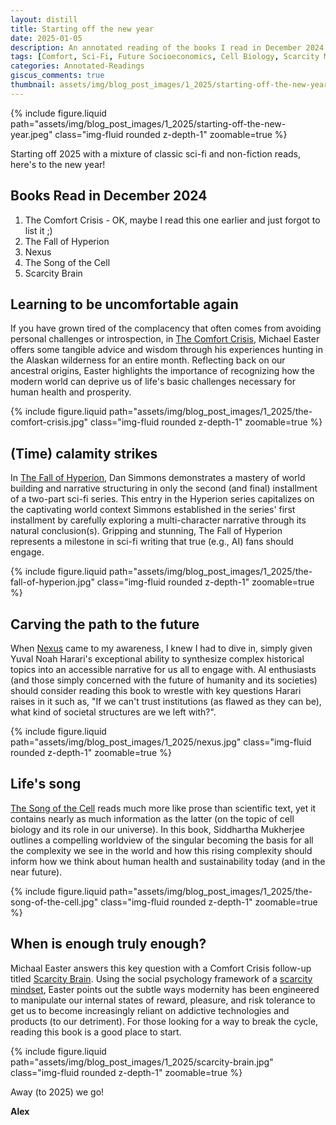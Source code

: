 ```yaml
---
layout: distill
title: Starting off the new year
date: 2025-01-05
description: An annotated reading of the books I read in December 2024.
tags: [Comfort, Sci-Fi, Future Socioeconomics, Cell Biology, Scarcity Mindset]
categories: Annotated-Readings
giscus_comments: true
thumbnail: assets/img/blog_post_images/1_2025/starting-off-the-new-year.jpeg
---
```


<div class="l-page">
  {% include figure.liquid path="assets/img/blog_post_images/1_2025/starting-off-the-new-year.jpeg" class="img-fluid rounded z-depth-1" zoomable=true %}
</div>

Starting off 2025 with a mixture of classic sci-fi and non-fiction reads, here's to the new year!

## Books Read in December 2024
1. The Comfort Crisis - OK, maybe I read this one earlier and just forgot to list it ;)
2. The Fall of Hyperion
3. Nexus
4. The Song of the Cell
5. Scarcity Brain

## Learning to be uncomfortable again

If you have grown tired of the complacency that often comes from avoiding personal challenges or introspection, in [The Comfort Crisis](https://eastermichael.com/book/), Michael Easter offers some tangible advice and wisdom through his experiences hunting in the Alaskan wilderness for an entire month. Reflecting back on our ancestral origins, Easter highlights the importance of recognizing how the modern world can deprive us of life's basic challenges necessary for human health and prosperity.

<div class="l-body">
  {% include figure.liquid path="assets/img/blog_post_images/1_2025/the-comfort-crisis.jpg" class="img-fluid rounded z-depth-1" zoomable=true %}
</div>

## (Time) calamity strikes

In [The Fall of Hyperion](https://en.wikipedia.org/wiki/The_Fall_of_Hyperion_(novel)), Dan Simmons demonstrates a mastery of world building and narrative structuring in only the second (and final) installment of a two-part sci-fi series. This entry in the Hyperion series capitalizes on the captivating world context Simmons established in the series' first installment by carefully exploring a multi-character narrative through its natural conclusion(s). Gripping and stunning, The Fall of Hyperion represents a milestone in sci-fi writing that true (e.g., AI) fans should engage.

<div class="l-body">
  {% include figure.liquid path="assets/img/blog_post_images/1_2025/the-fall-of-hyperion.jpg" class="img-fluid rounded z-depth-1" zoomable=true %}
</div>

## Carving the path to the future

When [Nexus](https://www.ynharari.com/book/nexus/) came to my awareness, I knew I had to dive in, simply given Yuval Noah Harari's exceptional ability to synthesize complex historical topics into an accessible narrative for us all to engage with. AI enthusiasts (and those simply concerned with the future of humanity and its societies) should consider reading this book to wrestle with key questions Harari raises in it such as, "If we can't trust institutions (as flawed as they can be), what kind of societal structures are we left with?".

<div class="l-body">
  {% include figure.liquid path="assets/img/blog_post_images/1_2025/nexus.jpg" class="img-fluid rounded z-depth-1" zoomable=true %}
</div>

## Life's song

[The Song of the Cell](https://www.simonandschuster.com/books/The-Song-of-the-Cell/Siddhartha-Mukherjee/9781982117368) reads much more like prose than scientific text, yet it contains nearly as much information as the latter (on the topic of cell biology and its role in our universe). In this book, Siddhartha Mukherjee outlines a compelling worldview of the singular becoming the basis for all the complexity we see in the world and how this rising complexity should inform how we think about human health and sustainability today (and in the near future).

<div class="l-body">
  {% include figure.liquid path="assets/img/blog_post_images/1_2025/the-song-of-the-cell.jpg" class="img-fluid rounded z-depth-1" zoomable=true %}
</div>

## When is enough truly enough?

Michaal Easter answers this key question with a Comfort Crisis follow-up titled [Scarcity Brain](https://www.penguinrandomhouse.com/books/705376/scarcity-brain-by-michael-easter/). Using the social psychology framework of a [scarcity mindset](https://en.wikipedia.org/wiki/Scarcity_(social_psychology)), Easter points out the subtle ways modernity has been engineered to manipulate our internal states of reward, pleasure, and risk tolerance to get us to become increasingly reliant on addictive technologies and products (to our detriment). For those looking for a way to break the cycle, reading this book is a good place to start.

<div class="l-body">
  {% include figure.liquid path="assets/img/blog_post_images/1_2025/scarcity-brain.jpg" class="img-fluid rounded z-depth-1" zoomable=true %}
</div>

Away (to 2025) we go!

**Alex**